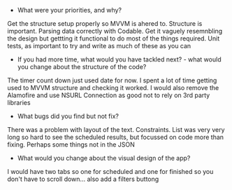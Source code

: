 - What were your priorities, and why?

Get the structure setup properly so MVVM is ahered to. Structure is important.
Parsing data correctly with Codable. 
Get it vaguely resemnbling the design but gettting it functional to do most of the things required.
Unit tests, as important to try and write as much of these as you can 

- If you had more time, what would you have tackled next? - what would you change about the structure of the code?

The timer count down just used date for now.
I spent a lot of time getting used to MVVM structure and checking it worked. I would also remove the Alamofire and use NSURL Connection as good not to rely on 3rd party libraries

- What bugs did you find but not fix?

There was a problem with layout of the text. Constraints. List was very very long so hard to see the scheduled results, but focussed on code more than fixing. Perhaps some things not in the  JSON

- What would you change about the visual design of the app?

I would have two tabs so one for scheduled and one for finished so you don't have to scroll down... also add a filters buttong
